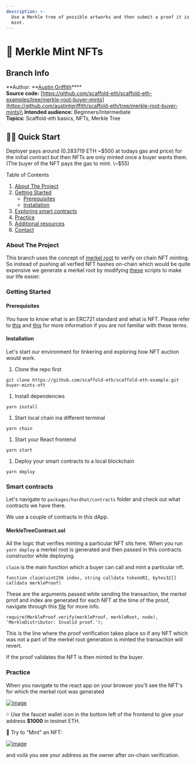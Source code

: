 ```yaml
---
description: >-
  Use a Merkle tree of possible artworks and then submit a proof it is valid to
  mint.
---
```


# 🌲 Merkle Mint NFTs

## Branch Info

**Author: **[Austin Griffith](https://github.com/austintgriffith)****\
**Source code:** [https://github.com/scaffold-eth/scaffold-eth-examples/tree/merkle-root-buyer-mints](https://github.com/austintgriffith/scaffold-eth/tree/merkle-root-buyer-mints)\
**Intended audience:** Beginners/Intermediate\
**Topics:** Scaffold-eth basics, NFTs, Merkle Tree

## 🏃‍♀️ Quick Start

Deployer pays around (0.283719 ETH \~$500 at todays gas and price) for the initial contract but then NFTs are only minted once a buyer wants them. (The buyer of the NFT pays the gas to mint. \~$55)

Table of Contents

1. [About The Project](https://github.com/austintgriffith/scaffold-eth/tree/merkle-root-buyer-mints#about-the-project)
2. [Getting Started](https://github.com/austintgriffith/scaffold-eth/tree/merkle-root-buyer-mints#getting-started)
   * [Prerequisites](https://github.com/austintgriffith/scaffold-eth/tree/merkle-root-buyer-mints#prerequisites)
   * [Installation](https://github.com/austintgriffith/scaffold-eth/tree/merkle-root-buyer-mints#installation)
3. [Exploring smart contracts](https://github.com/austintgriffith/scaffold-eth/tree/merkle-root-buyer-mints#smart-contracts)
4. [Practice](https://github.com/austintgriffith/scaffold-eth/tree/merkle-root-buyer-mints#practice)
5. [Additional resources](https://github.com/austintgriffith/scaffold-eth/tree/merkle-root-buyer-mints#additional-resources)
6. [Contact](https://github.com/austintgriffith/scaffold-eth/tree/merkle-root-buyer-mints#contact)

### About The Project

This branch uses the concept of [merkel root](https://www.investopedia.com/terms/m/merkle-root-cryptocurrency.asp#:\~:text=A%20Merkle%20root%20is%20a,whole%2C%20undamaged%2C%20and%20unaltered.) to verify on chain NFT minting. So instead of pushing all verfied NFT hashes on-chain which would be quite expensive we generate a merkel root by modifying [these](https://github.com/Uniswap/merkle-distributor/tree/master/src) scripts to make our life easier.

### Getting Started

#### Prerequisites

You have to know what is an ERC721 standard and what is NFT. Please refer to [this](http://erc721.org) and [this](https://docs.openzeppelin.com/contracts/4.x/erc721) for more information if you are not familiar with these terms.

#### Installation

Let's start our environment for tinkering and exploring how NFT auction would work.

1. Clone the repo first

```
git clone https://github.com/scaffold-eth/scaffold-eth-example.git buyer-mints-nft
```

1. Install dependencies

```
yarn install
```

1. Start local chain ina different terminal

```
yarn chain
```

1. Start your React frontend

```
yarn start
```

1. Deploy your smart contracts to a local blockchain

```
yarn deploy
```

### Smart contracts

Let's navigate to `packages/hardhat/contracts` folder and check out what contracts we have there.

We use a couple of contracts in this dApp.

#### MerkleTreeContract.sol

All the logic that verifies minting a particular NFT sits here. When you run `yarn deploy` a merkel root is generated and then passed in this contracts constructor while deploying.

`claim` is the main function which a buyer can call and mint a particular nft.

```
function claim(uint256 index, string calldata tokenURI, bytes32[] calldata merkleProof)
```

These are the arguments passed while sending the transaction, the merkel prrof and index are generated for each NFT at the time of the proof, navigate through this [file](https://github.com/austintgriffith/scaffold-eth/blob/merkle-root-buyer-mints/packages/hardhat/scripts/deploy.js) for more info.

```
require(MerkleProof.verify(merkleProof, merkleRoot, node), 'MerkleDistributor: Invalid proof.');
```

This is the line where the proof verification takes place so if any NFT which was not a part of the merkel root generation is minted the transaction will revert.

If the proof validates the NFT is then minted to the buyer.

### Practice

When you navigate to the react app on your browser you'll see the NFT's for which the merkel root was generated

[![image](https://user-images.githubusercontent.com/2653167/110538535-5fe87980-80e1-11eb-83aa-fe2b53f9c277.png)](https://user-images.githubusercontent.com/2653167/110538535-5fe87980-80e1-11eb-83aa-fe2b53f9c277.png)

💦 Use the faucet wallet icon in the bottom left of the frontend to give your address **$1000** in testnet ETH.

🎫 Try to "Mint" an NFT:

[![image](https://user-images.githubusercontent.com/2653167/110538992-ec933780-80e1-11eb-9d15-aaa7efea698d.png)](https://user-images.githubusercontent.com/2653167/110538992-ec933780-80e1-11eb-9d15-aaa7efea698d.png)

and voilà you see your address as the owner after on-chain verification.

###
